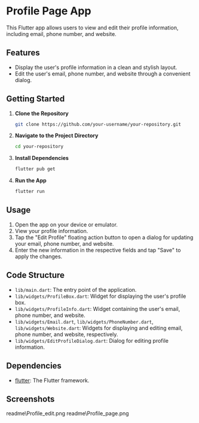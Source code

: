 # Profile Page App

This Flutter app allows users to view and edit their profile information, including email, phone number, and website.

## Features

- Display the user's profile information in a clean and stylish layout.
- Edit the user's email, phone number, and website through a convenient dialog.

## Getting Started

1. **Clone the Repository**

    ```bash
    git clone https://github.com/your-username/your-repository.git
    ```

2. **Navigate to the Project Directory**

    ```bash
    cd your-repository
    ```

3. **Install Dependencies**

    ```bash
    flutter pub get
    ```

4. **Run the App**

    ```bash
    flutter run
    ```

## Usage

1. Open the app on your device or emulator.
2. View your profile information.
3. Tap the "Edit Profile" floating action button to open a dialog for updating your email, phone number, and website.
4. Enter the new information in the respective fields and tap "Save" to apply the changes.

## Code Structure

- `lib/main.dart`: The entry point of the application.
- `lib/widgets/ProfileBox.dart`: Widget for displaying the user's profile box.
- `lib/widgets/ProfileInfo.dart`: Widget containing the user's email, phone number, and website.
- `lib/widgets/Email.dart`, `lib/widgets/PhoneNumber.dart`, `lib/widgets/Website.dart`: Widgets for displaying and editing email, phone number, and website, respectively.
- `lib/widgets/EditProfileDialog.dart`: Dialog for editing profile information.

## Dependencies

- [flutter](https://flutter.dev/): The Flutter framework.

## Screenshots
readme\Profile_edit.png
readme\Profile_page.png

